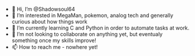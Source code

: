 - 👋 Hi, I’m @Shadowsoul64
- 👀 I’m interested in MegaMan, pokemon, analog tech and generally curious about how things work 
- 🌱 I’m currently learning C and Python in order to automate tasks at work. 
- 💞️ I’m not looking to collaborate on anything yet, but eventualy something once my skills improve!
- 📫 How to reach me - nowhere yet!

<!---
Shadowsoul64/Shadowsoul64 is a ✨ special ✨ repository because its `README.md` (this file) appears on your GitHub profile.
You can click the Preview link to take a look at your changes.
--->
